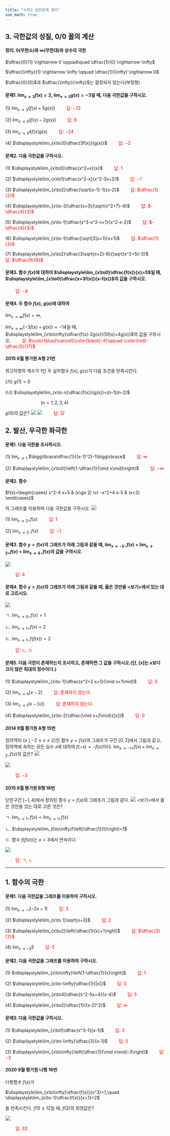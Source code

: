 ```yaml
---
title: "수학2 실전문제 정리"
use_math: true
---
```

## 3. 극한값의 성질, 0/0 꼴의 계산

#### 정리. 0(무한소)와 $\infty$(무한대)와 상수의 극한

$\dfrac{0}{1} \rightarrow 0 \qquad\quad \dfrac{1}{0} \rightarrow \infty$

$\dfrac{\infty}{1} \rightarrow \infty \qquad \dfrac{1}{\infty} \rightarrow 0$

$\dfrac{0}{0}$과 $\dfrac{\infty}{\infty}$는 결정되지 않는다(부정형)

#### 문제1. $\displaystyle\lim_{x\to 3}f(x)=2,\ \displaystyle\lim_{x\to3}g(x)=-3$일 때, 다음 극한값을 구하시오.

(1) $\displaystyle\lim_{x\to3}\lbrace f(x)+5g(x)\rbrace$
<span style="color: red;">$\qquad$답: $-13$</span>

(2) $\displaystyle\lim_{x\to 3}\lbrace f(x)-2g(x)\rbrace$
<span style="color: red;">$\qquad$답: $8$</span>

(3) $\displaystyle\lim_{x\to3}4f(x)g(x)$
<span style="color: red;">$\qquad$답: $-24$</span>

(4) $\displaystyle\lim_{x\to3}\dfrac{3f(x)}{g(x)}$
<span style="color: red;">$\qquad$답: $-2$</span>

#### 문제2. 다음 극한값을 구하시오.

(1) $\displaystyle\lim_{x\to0}\dfrac{x^2+x}{x}$
<span style="color: red;">$\qquad$답: $1$</span>

(2) $\displaystyle\lim_{x\to1}\dfrac{x^2-x}{x^2-3x+2}$
<span style="color: red;">$\qquad$답: $-1$</span>

(3) $\displaystyle\lim_{x\to2}\dfrac{\sqrt{x-1}-1}{x-2}$
<span style="color: red;">$\qquad$답: $\dfrac{1}{2}$</span>

(4) $\displaystyle\lim_{x\to-3}\dfrac{x+3}{\sqrt{x^2+7}-4}$
<span style="color: red;">$\qquad$답: $-\dfrac{4}{3}$</span>

(5) $\displaystyle\lim_{x\to-1}\dfrac{x^3-x^2-x+1}{x^2-x-2}$
<span style="color: red;">$\qquad$답: $-\dfrac{4}{3}$</span>

(6) $\displaystyle\lim_{x\to-1}\dfrac{\sqrt[3]x+1}{x+1}$
<span style="color: red;">$\qquad$답: $\dfrac{1}{3}$</span>

(7) $\displaystyle\lim_{x\to2}\dfrac{3\sqrt{x+2}-6}{\sqrt{x^2+5}-3}$
<span style="color: red;">$\qquad$답: $\dfrac{9}{8}$</span>

#### 문제3. 함수 $f(x)$에 대하여 $\displaystyle\lim_{x\to0}\dfrac{f(x)}{x}=5$일 때, $\displaystyle\lim_{x\to0}\dfrac{x+3f(x)}{x-f(x)}$의 값을 구하시오.
<span style="color: red;">$\qquad$답: $-4$</span>

#### 문제4. 두 함수 $f(x),\ g(x)$에 대하여 

$\displaystyle\lim_{x\to\infty}f(x)=\infty,$ 

$\displaystyle\lim_{x\to\infty}\lbrace-3f(x)+g(x)\rbrace=-14$일 때, $\displaystyle\lim_{x\to\infty}\dfrac{f(x)-2g(x)}{5f(x)+4g(x)}$의 값을 구하시오.
<span style="color: red;">$\qquad$답: $\color{blue}\cancel{\color{black}-4}\qquad \color{red}-\dfrac{5}{17}$</span>

#### 2015 6월 평가원 A형 21번

최고차항의 계수가 1인 두 삼차함수 $f(x), g(x)$가 다음 조건을 만족시킨다.

(가) $g(1)=0$

(나) $\displaystyle\lim_{x\to n}\dfrac{f(x)}{g(x)}=(n-1)(n-2)$

$\qquad\qquad\qquad\quad(n=1, 2, 3, 4)$

$g(5)$의 값은?
<img src="/assets/two cs/모고4.jpg"/>
<img src="/assets/two cs/모고5.jpg"/>
<span style="color: red;">$\qquad$답: $12$</span>





## 2. 발산, 우극한 좌극한
#### 문제1. 다음 극한을 조사하시오.

(1) $\displaystyle\lim_{x\to1}$ $\bigg\lbrace\dfrac{1}{(x-1)^2}-1\bigg\rbrace$
<span style="color: red;">$\qquad$답: $\infty$</span>

(2) $\displaystyle\lim_{x\to0}\left(1-\dfrac{1}{\mid x\mid}\right)$
<span style="color: red;">$\qquad$답: $-\infty$</span>

#### 문제2. 함수 

$f(x)=\begin{cases} x^2-4 x+5 & (x\ge 2) \cr -x^2+4 x-5 & (x<2) \end{cases}$

의 그래프를 이용하여 다음 극한값을 구하시오.
<img src="/assets/two cs/2-1.png"/>

(1) $\displaystyle\lim_{x\to2+}f(x)$
<span style="color: red;">$\qquad$답: $1$</span>

(2) $\displaystyle\lim_{x\to2-}f(x)$
<span style="color: red;">$\qquad$답: $-1$</span>


#### 문제3. 함수 $y=f(x)$의 그래프가 아래 그림과 같을 때, $\displaystyle\lim_{x\to-2-}f(x)+\displaystyle\lim_{x\to2+}f(x)+\displaystyle\lim_{x\to4-}f(x)$의 값을 구하시오.
<img src="/assets/two cs/2-2.png"/>

<span style="color: red;">$\qquad$답: $4$</span>



#### 문제4. 함수 $y=f(x)$의 그래프가 아래 그림과 같을 때, 옳은 것만을 $<$보기$>$에서 있는 대로 고르시오.
<img src="/assets/two cs/2-3.png"/>

ㄱ. $\displaystyle\lim_{x\to0-}f(x)=1$

ㄴ. $\displaystyle\lim_{x\to1+}f(x)=2$

ㄷ. $\displaystyle\lim_{x\to1-}f(f(x))=2$

<span style="color: red;">$\qquad$답: ㄴ, ㄷ</span>

#### 문제5. 다음 극한이 존재하는지 조사하고, 존재하면 그 값을 구하시오.(단, $[x]$는 $x$보다 크지 않은 최대의 정수이다.)

(1) $\displaystyle\lim_{x\to-1}\dfrac{x^2+2 x+1}{\mid x+1\mid}$
<span style="color: red;">$\qquad$답: $0$</span>

(2) $\displaystyle\lim_{x\to4}[x-2]$
<span style="color: red;">$\qquad$답: 존재하지 않는다.</span>

(3) $\displaystyle\lim_{x\to1}(x-[x])$
<span style="color: red;">$\qquad$답: 존재하지 않는다.</span>

(4) $\displaystyle\lim_{x\to-2}\dfrac{\mid x+2\mid}{[x]}$
<span style="color: red;">$\qquad$답: $0$</span>

#### 2014 9월 평가원 A형 15번

정의역이 $\lbrace{ x\mid -2\le x\le2\rbrace}$인 함수 $y=f(x)$의 그래프가 구간 $[0, 2]$에서 그림과 같고, 정의역에 속하는 모든 실수 $x$에 대하여 $f(-x)=-f(x)$이다. $\displaystyle\lim_{x\to-1+}f(x)+\displaystyle\lim_{x\to2-}f(x)$의 값은?
<img src="/assets/two cs/2-4.jpg"/>

<img src="/assets/two cs/모고2.jpg"/>

<span style="color: red;">$\qquad$답: $-3$</span>

#### 2015 6월 평가원 B형 18번

닫힌구간 $[-1, 4]$에서 정의된 함수 $y=f(x)$의 그래프가 그림과 같다.
<img src="/assets/two cs/2-5.jpg"/>
$<$보기$>$에서 옳은 것만을 있는 대로 고른 것은?

ㄱ. $\displaystyle\lim_{x\to1-}f(x)<\displaystyle\lim_{x\to1+}f(x)$

ㄴ. $\displaystyle\lim_{t\to\infty}f\left(\dfrac{1}{t}\right)=1$

ㄷ. 함수 $f(f(x))$는 $x=3$에서 연속이다. 

<img src="/assets/two cs/모고3.jpg"/>

<span style="color: red;">$\qquad$답: ㄱ, ㄴ</span>

***
## 1. 함수의 극한
#### 문제1. 다음 극한값을 그래프를 이용하여 구하시오.

(1) $\displaystyle\lim_{x\to-1}(-2x+1)$
<span style="color: red;">$\qquad$답: $3$</span>

(2) $\displaystyle\lim_{x\to 1}\sqrt{x+3}$
<span style="color: red;">$\qquad$답: $2$</span>

(3) $\displaystyle\lim_{x\to2}\left(\dfrac{1}{x}+1\right)$ 
<span style="color: red;">$\qquad$답: $\dfrac{3}{2}$  
</span>

(4) $\displaystyle\lim_{x\to-3}5$
<span style="color: red;">$\qquad$답: $5$</span>

#### 문제2. 다음 극한값을 그래프를 이용하여 구하시오.

(1) $\displaystyle\lim_{x\to\infty}\left(1-\dfrac{1}{x}\right)$
<span style="color: red;">$\qquad$답: $1$</span>

(2) $\displaystyle\lim_{x\to-\infty}\dfrac{1}{|x|}$
<span style="color: red;">$\qquad$답: $0$</span>

(3) $\displaystyle\lim_{x\to4}\dfrac{x^2-5x+4}{x-4}$
<span style="color: red;">$\qquad$답: $3$</span>

(4) $\displaystyle\lim_{x\to2}\dfrac{1}{(x-2)^2}$
<span style="color: red;">$\qquad$답: $\infty$</span>

#### 문제3. 다음 극한값을 구하시오.

(1) $\displaystyle\lim_{x\to1}\dfrac{x^3-1}{x-1}$
<span style="color: red;">$\qquad$답: $3$</span>

(2) $\displaystyle\lim_{x\to-\infty}\dfrac{3}{x-1}$
<span style="color: red;">$\qquad$답: $0$</span>

(3) $\displaystyle\lim_{x\to\infty}\left(\dfrac{1}{\mid x\mid}-3\right)$
<span style="color: red;">$\qquad$답: $-3$</span>

#### 2020 9월 평가원 나형 16번
다항함수 $f(x)$가

$\displaystyle\lim_{x\to\infty}\dfrac{f(x)}{x^3}=1,\quad \displaystyle\lim_{x\to-1}\dfrac{f(x)}{x+1}=2$

을 만족시킨다. $f(1)\le 12$일 때, $f(2)$의 최댓값은?

<img src="/assets/two cs/모고1.jpg"/>

<span style="color: red;">$\qquad$답: $33$</span>
